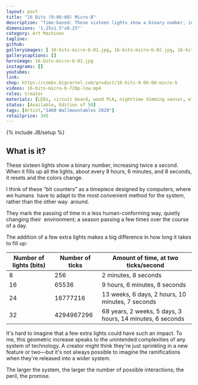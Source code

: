 ```yaml
---
layout: post
title: "16 Bits (9:06:08) Micro-B"
description: "Time-based: These sixteen lights show a binary number, increasing twice a second. When it fills up all the lights, about every 9 hours, 6 minutes, and 8 seconds, it resets and the colors change. "
dimensions: '1.25x1.5"x0.25"'
category: Art Machines
tagline:
github:
galleryimages: [ 16-bits-micro-b-01.jpg, 16-bits-micro-b-02.jpg, 16-bits-micro-b-03.jpg]
gallerycaptions: []
heroimage: 16-bits-micro-b-01.jpg
instagrams: []
youtubes:
link: 
shop: https://combs.bigcartel.com/product/16-bits-9-06-08-micro-b
videos: 16-bits-micro-b-720p-low.mp4
roles: Creator
materials: [LEDs, circuit board, wood PLA, nighttime dimming sensor, electronic components]
status: [Available, Edition of 50]
tags: [Artist,"1460 Wallmountables 2020"]
retailprice: 345
---
```

{% include JB/setup %}

## What is it?


These sixteen lights show a binary number, increasing twice a second. When it fills up all the lights, about every 9 hours, 6 minutes, and 8 seconds, it resets and the colors change.

I‌ ‌think‌ ‌of‌ ‌these‌ ‌“bit‌ ‌counters”‌ ‌as‌ ‌a‌ ‌timepiece‌ ‌designed‌ ‌by‌ ‌computers,‌ ‌where‌ ‌we‌ ‌humans‌ ‌
have‌ ‌to‌ ‌adapt‌ ‌to‌ ‌the‌ ‌most‌ ‌convenient‌ ‌method‌ ‌for‌ ‌the‌ ‌system,‌ ‌rather‌ ‌than‌ ‌the‌ ‌other‌ ‌way‌ ‌
around.‌ ‌ ‌

They‌ ‌mark‌ ‌the‌ ‌passing‌ ‌of‌ ‌time‌ ‌in‌ ‌a‌ ‌less‌ ‌human-conforming‌ ‌way,‌ ‌quietly‌ ‌changing‌ ‌their‌ ‌
environment;‌ ‌a‌ ‌season‌ ‌passing‌ ‌a‌ ‌few‌ ‌times‌ ‌over‌ ‌the‌ ‌course‌ ‌of‌ ‌a‌ ‌day.‌ ‌

The‌ ‌addition‌ ‌of‌ ‌a‌ ‌few‌ ‌extra‌ ‌lights‌ ‌makes‌ ‌a‌ ‌big‌ ‌difference‌ ‌in‌ ‌how‌ ‌long‌ ‌it‌ ‌takes‌ ‌to‌ ‌fill‌ ‌up:‌ ‌


| Number of lights (bits) | Number of ticks | Amount of time, at two ticks/second                        |
|-------------------------|-----------------|------------------------------------------------------------|
| 8                       | 256             | 2 minutes, 8 seconds                                       |
| 16                      | 65536           | 9 hours, 6 minutes, 8 seconds                              |
| 24                      | 16777216        | 13 weeks, 6 days, 2 hours, 10 minutes, 7 seconds           |
| 32                      | 4294967296      | 68 years, 2 weeks, 5 days, 3 hours, 14 minutes, 6 seconds  |


It's hard to imagine that a few extra lights could have such an impact. To me, this geometric increase speaks to the unintended complexities of any system of technology. A creator might think they're just sprinkling in a new feature or two—but it's not always possible to imagine the ramifications when they're released into a wider system. 

The larger the system, the larger the number of possible interactions; the peril, the promise.


